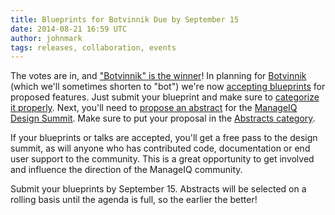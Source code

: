 ```yaml
---
title: Blueprints for Botvinnik Due by September 15
date: 2014-08-21 16:59 UTC
author: johnmark
tags: releases, collaboration, events
---
```


The votes are in, and ["Botvinnik" is the winner](http://talk.manageiq.org/t/planning-the-b-release/115)! In planning for [Botvinnik](http://en.wikipedia.org/wiki/Mikhail_Botvinnik) (which we'll sometimes shorten to "bot") we're now [accepting blueprints](http://talk.manageiq.org/t/about-the-blueprints-category/122) for proposed features. Just submit your blueprint and make sure to [categorize it properly](http://talk.manageiq.org/category/developers/blueprints). Next, you'll need to [propose an abstract](http://talk.manageiq.org/t/about-the-abstracts-category/129) for the [ManageIQ Design Summit](http://miqdevsummit14.eventbrite.com/). Make sure to put your proposal in the [Abstracts category](http://talk.manageiq.org/category/abstracts).

If your blueprints or talks are accepted, you'll get a free pass to the design summit, as will anyone who has contributed code, documentation or end user support to the community. This is a great opportunity to get involved and influence the direction of the ManageIQ community.

Submit your blueprints by September 15. Abstracts will be selected on a rolling basis until the agenda is full, so the earlier the better!
